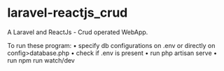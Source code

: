 # laravel-reactjs_crud
A Laravel and ReactJs - Crud operated WebApp.

To run these program:
• specify db configurations on .env or directly on config>database.php
• check if .env is present
• run php artisan serve
• run npm run watch/dev
